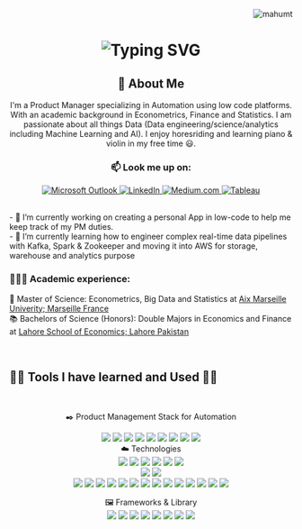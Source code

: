 <p align="right"><img src="https://komarev.com/ghpvc/?username=mahumt&label=Profile%20views&color=0e75b6&style=flat" alt="mahumt" /></p>

<div align="center">
    <h1>
        <img src="https://readme-typing-svg.herokuapp.com?font=Jetbrains+mono&size=40&duration=3000&color=33FF33&center=true&vCenter=true&width=435&lines=Hey..+I'm+Mahum;This+is..;..my+Github..;" alt="Typing SVG"/>
    </h1>
</div>

<div align="center">
    <h2>🚀 About Me</h2>
    <p>I'm a Product Manager specializing in Automation using low code platforms. With an academic background in Econometrics, Finance and Statistics. I am passionate about all things Data (Data engineering/science/analytics including Machine Learning and AI). I enjoy horesriding and learning piano & violin in my free time 😃. </p>
</p>
</div>
<div align="center">
    <h3>📫 Look me up on:</h3>
    <a href="mailto:email@example.com">
        <img src="https://img.shields.io/badge/Microsoft_Outlook-0078D4?style=for-the-badge&logo=microsoft-outlook&logoColor=black" alt="Microsoft Outlook"/> </a>
    <a href="https://www.linkedin.com/in/mahum-tofiq">
        <img src="https://img.shields.io/badge/LinkedIn-0077B5?style=for-the-badge&logo=linkedin&logoColor=white" alt="LinkedIn"/> </a>
    <a href="https://medium.com/@mahumtofiq">
        <img src="https://img.shields.io/badge/Medium-12100E?style=for-the-badge&logo=medium&logoColor=white" alt="Medium.com"/> </a>
    <a href="https://public.tableau.com/profile/mahum.tofiq">
        <img src="https://img.shields.io/badge/Tableau-E97627?style=for-the-badge&logo=Tableau&logoColor=white" alt="Tableau"/> </a>    
</div>

<br>
<div align="left">
    <p> - 🔭 I’m currently working on creating a personal App in low-code to help me keep track of my PM duties. <br>
- 🌱 I’m currently learning how to engineer complex real-time data pipelines with Kafka, Spark & Zookeeper and moving it into AWS for storage, warehouse and analytics purpose  </p>
</div>


<div>
<h3> 👨🏻‍🎓 Academic experience:</h3>
<p> 📘 Master of Science: Econometrics, Big Data and Statistics at <a href="https://feg.univ-amu.fr/en/formation/masters/m2-econometrics-statistics-parcours-econometrie-data-science">Aix Marseille Univerity; Marseille France</a> <br>
📚 Bachelors of Science (Honors): Double Majors in Economics and Finance at <a href="https://lahoreschoolofeconomics.edu.pk/getAcademicDegree/1">Lahore School of Economics; Lahore Pakistan</a> </p>
</div>

<br>

## 👩‍💻 Tools I have learned and Used 👩‍💻

<br>
<div align="center">
    <!-- Replace with your tech skills -->
    <p> ✒️ Product Management Stack for Automation </p>
    <img src="https://img.shields.io/badge/Appian-2322F0?style=for-the-badge&logo=Appian&logoColor=white"> 
    <img src="https://img.shields.io/badge/Azure_DevOps-0078D7?style=for-the-badge&logo=azure-devops&logoColor=white"/>
    <img src="https://img.shields.io/badge/Microsoft_Visio-3955A3?style=for-the-badge&logo=microsoft-visio&logoColor=white"  />
    <img src="https://img.shields.io/badge/Miro-F7C922?style=for-the-badge&logo=Miro&logoColor=050036" />
    <img src="https://img.shields.io/badge/Trello-0052CC?style=for-the-badge&logo=trello&logoColor=white" />
    <img src="https://img.shields.io/badge/confluence-%23172BF4.svg?style=for-the-badge&logo=confluence&logoColor=white" />
  	<img src="https://img.shields.io/badge/Microsoft_SharePoint-0078D4?style=for-the-badge&logo=microsoft-sharepoint&logoColor=white"/>
    <img src="https://img.shields.io/badge/power_bi-F2C811?style=for-the-badge&logo=powerbi&logoColor=black" />
    <img src="https://img.shields.io/badge/HTML5-E34F26?style=for-the-badge&logo=html5&logoColor=white"/>
</div>

<div align="center"> ☁️ Technologies <br>
<img src="https://img.shields.io/badge/AWS-232F3E?style=flat&logo=amazon-aws&logoColor=white" />
<img src="https://img.shields.io/badge/Google_Cloud-4285F4?style=flat&logo=google-cloud&logoColor=white" />
<img src="https://img.shields.io/badge/Docker-2496ED?style=flat&logo=docker&logoColor=white"/>
<img src="https://img.shields.io/badge/Git-F05032?style=flat&logo=git&logoColor=white" />
<img src="https://img.shields.io/badge/R-276DC3?style=for-the-badge&logo=r&logoColor=white"/>
<img src="https://img.shields.io/badge/Python-3776AB?style=flat&logo=python&logoColor=white"/>

<br>
<img src="https://img.shields.io/badge/Machine_Learning-FF6F61?style=flat&logoColor=white" /> 
<img src="https://img.shields.io/badge/Jupyter-F37626.svg?&style=for-the-badge&logo=Jupyter&logoColor=white"/>
<br>

<img src="https://img.shields.io/badge/SQL_Server-CC2927?style=flat&logo=microsoft-sql-server&logoColor=white" />
<img src="https://img.shields.io/badge/Snowflake-29B5E8?style=flat&logo=snowflake&logoColor=white" />
<img src=" https://img.shields.io/badge/MySQL-4479A1?style=flat&logo=mysql&logoColor=white"/>
<img src="https://img.shields.io/badge/PostgreSQL-336791?style=flat&logo=postgresql&logoColor=white"/>
<img src="https://img.shields.io/badge/MongoDB-47A248?style=flat&logo=mongodb&logoColor=white" />
<img src="https://img.shields.io/badge/Cassandra-1287B1?style=flat&logo=apache-cassandra&logoColor=white" />

<img src="https://img.shields.io/badge/Terraform-7B42BC?style=flat&logo=terraform&logoColor=white" />
<img src="https://img.shields.io/badge/Hadoop-DAA520?style=flat&logo=hadoop&logoColor=white" />
<img src="https://img.shields.io/badge/dbt-FF6F61?style=flat&logo=dbt&logoColor=white" />
<img src="https://img.shields.io/badge/Spark-E25A1C?style=flat&logo=apache-spark&logoColor=white" />
<img src="https://img.shields.io/badge/Kafka-231F20?style=flat&logo=apache-kafka&logoColor=white"/>
<img src="https://img.shields.io/badge/Airflow-017CEE?style=flat&logo=apache-airflow&logoColor=white" />
<img src="https://img.shields.io/badge/Power_BI-F2C811?style=flat&logo=microsoft-power-bi&logoColor=white" />
<img src="https://img.shields.io/badge/Tableau-E97627?style=flat&logo=tableau&logoColor=white" />

🖼️  Frameworks & Library  <br>
<img src="https://img.shields.io/badge/TensorFlow-FF6F00?style=for-the-badge&logo=TensorFlow&logoColor=white"/>
<img src="https://img.shields.io/badge/scikit_learn-F7931E?style=for-the-badge&logo=scikit-learn&logoColor=white"/>
<img src="https://img.shields.io/badge/SciPy-654FF0?style=for-the-badge&logo=SciPy&logoColor=white"/>
<img src="https://img.shields.io/badge/PyTorch-EE4C2C?style=for-the-badge&logo=pytorch&logoColor=white"/>
<img src="https://img.shields.io/badge/Keras-FF0000?style=for-the-badge&logo=keras&logoColor=white"/>
<img src="https://img.shields.io/badge/Pandas-2C2D72?style=for-the-badge&logo=pandas&logoColor=white"/>
<img src="https://img.shields.io/badge/Plotly-239120?style=for-the-badge&logo=plotly&logoColor=white"/>
<img src="https://img.shields.io/badge/Flask-000000?style=for-the-badge&logo=flask&logoColor=white"/>
 </div>
<!-----
#### 🔥 Github Streaks</summary>
<img height="180em" src="https://github-readme-streak-stats.herokuapp.com/?user=mahumt&hide_border=true" />
"https://github.com/alexandresanlim/Badges4-README.md-Profile" 
>


![Snake animation](https://github.com/mahumt/mahumt/blob/output/github-contribution-grid-snake.gif)
